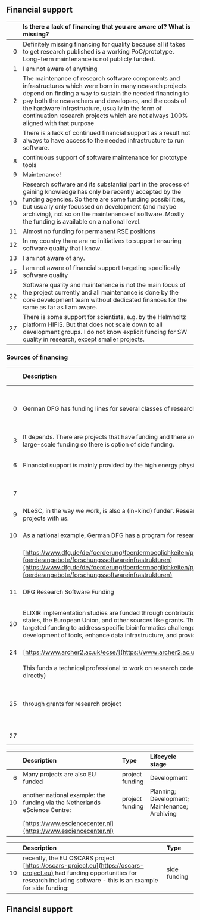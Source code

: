 ## Financial support

|    | Is there a lack of financing that you are aware of? What is missing?                                                                                                                                                                                                                                                                                                      |
|---:|:--------------------------------------------------------------------------------------------------------------------------------------------------------------------------------------------------------------------------------------------------------------------------------------------------------------------------------------------------------------------------|
|  0 | Definitely missing financing for quality because all it takes to get research published is a working PoC/prototype. Long-term maintenance is not publicly funded.                                                                                                                                                                                                         |
|  1 | I am not aware of anything                                                                                                                                                                                                                                                                                                                                                |
|  2 | The maintenance of research software components and infrastructures which were born in many research projects depend on finding a way to sustain the needed financing to pay both the researchers and developers, and the costs of the hardware infrastructure, usually in the form of continuation research projects which are not always 100% aligned with that purpose |
|  3 | There is a lack of continued financial support as a result not always to have access to the needed infrastructure to run software.                                                                                                                                                                                                                                        |
|  8 | continuous support of software maintenance for prototype tools                                                                                                                                                                                                                                                                                                            |
|  9 | Maintenance!                                                                                                                                                                                                                                                                                                                                                              |
| 10 | Research software and its substantial part in the process of gaining knowledge has only be recently accepted by the funding agencies. So there are some funding possibilities, but usually only focussed on development (and maybe archiving), not so on the maintenance of software. Mostly the funding is available on a national level.                                |
| 11 | Almost no funding for permanent RSE positions                                                                                                                                                                                                                                                                                                                             |
| 12 | In my country there are no initiatives to support ensuring software quality that I know.                                                                                                                                                                                                                                                                                  |
| 13 | I am not aware of any.                                                                                                                                                                                                                                                                                                                                                    |
| 15 | I am not aware of financial support targeting specifically software quality                                                                                                                                                                                                                                                                                               |
| 22 | Software quality and maintenance is not the main focus of the project currently and all maintenance is done by the core development team without dedicated finances for the same as far as I am aware.                                                                                                                                                                    |
| 27 | There is some support for scientists, e.g. by the Helmholtz platform HIFIS. But that does not scale down to all development groups. I do not know explicit funding for SW quality in research, except smaller projects.                                                                                                                                                   |

### Sources of financing

|    | Description                                                                                                                                                                                                                                                                                                                                | Type                                              | Lifecycle stage                               |
|---:|:-------------------------------------------------------------------------------------------------------------------------------------------------------------------------------------------------------------------------------------------------------------------------------------------------------------------------------------------|:--------------------------------------------------|:----------------------------------------------|
|  0 | German DFG has funding lines for several classes of research software.                                                                                                                                                                                                                                                                     | project funding; dedicated funding; mixed funding | Development                                   |
|  3 | It depends. There are projects that have funding and there are other that do not have large-scale funding so there is option of side funding.                                                                                                                                                                                              | mixed funding                                     | Maintenance; Archiving                        |
|  6 | Financial support is mainly provided by the high energy physics institutes to the community                                                                                                                                                                                                                                                | dedicated funding                                 | Planning; Development; Maintenance; Archiving |
|  7 |                                                                                                                                                                                                                                                                                                                                            | mixed funding                                     | Planning; Maintenance; Archiving              |
|  9 | NLeSC, in the way we work, is also a (in-kind) funder. Researchers apply for research projects with us.                                                                                                                                                                                                                                    | project funding                                   | Planning; Development                         |
| 10 | As a national example, German  DFG has a program for research software infrastructures                                                                                                                                                                                                                                                     | project funding                                   | Development; Maintenance; Archiving           |
|    | [https://www.dfg.de/de/foerderung/foerdermoeglichkeiten/programme/infrastruktur/lis/lis-foerderangebote/forschungssoftwareinfrastrukturen](https://www.dfg.de/de/foerderung/foerdermoeglichkeiten/programme/infrastruktur/lis/lis-foerderangebote/forschungssoftwareinfrastrukturen)                                                       |                                                   |                                               |
| 11 | DFG Research Software Funding                                                                                                                                                                                                                                                                                                              | project funding                                   | Planning; Development; Maintenance            |
| 20 | ELIXIR implementation studies are funded through contributions from ELIXIR member states, the European Union, and other sources like grants. These studies typically receive targeted funding to address specific bioinformatics challenges, and are aimed to the development of tools, enhance data infrastructure, and provide training. | project funding; large-scale funding              | Development; Maintenance; Archiving           |
| 24 | [https://www.archer2.ac.uk/ecse/](https://www.archer2.ac.uk/ecse/)                                                                                                                                                                                                                                                                         | side funding                                      | Development; Maintenance                      |
|    |                                                                                                                                                                                                                                                                                                                                            |                                                   |                                               |
|    | This funds a technical professional to work on research code (so effort rather than money directly)                                                                                                                                                                                                                                        |                                                   |                                               |
| 25 | through grants for research project                                                                                                                                                                                                                                                                                                        | project funding; dedicated funding; mixed funding | Planning; Development                         |
| 27 |                                                                                                                                                                                                                                                                                                                                            | project funding                                   | Development                                   |

|    | Description                                                                | Type            | Lifecycle stage                               |
|---:|:---------------------------------------------------------------------------|:----------------|:----------------------------------------------|
|  6 | Many projects are also EU funded                                           | project funding | Development                                   |
| 10 | another national example: the funding via the Netherlands eScience Centre: | project funding | Planning; Development; Maintenance; Archiving |
|    | [https://www.esciencecenter.nl](https://www.esciencecenter.nl)             |                 |                                               |

|    | Description                                                                                                                                                                             | Type         |
|---:|:----------------------------------------------------------------------------------------------------------------------------------------------------------------------------------------|:-------------|
| 10 | recently, the EU OSCARS project [https://oscars-project.eu](https://oscars-project.eu) had funding opportunities for research including software - this is an example for side funding: | side funding |

## Financial support

